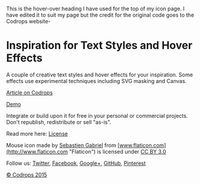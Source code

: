 This is the hover-over heading I have used for the top of my icon page. I have edited it to suit my page but the credit for the original code goes to the Codrops website-

Inspiration for Text Styles and Hover Effects
=========

A couple of creative text styles and hover effects for your inspiration. Some effects use experimental techniques including SVG masking and Canvas.

[Article on Codrops](http://tympanus.net/codrops/?p=24024)

[Demo](http://tympanus.net/Development/TextStylesHoverEffects/)

Integrate or build upon it for free in your personal or commercial projects. Don't republish, redistribute or sell "as-is". 

Read more here: [License](http://tympanus.net/codrops/licensing/)

Mouse icon made by [Sebastien Gabriel](http://sebastien-gabriel.com "Sebastien Gabriel") from [www.flaticon.com](http://www.flaticon.com "Flaticon") is licensed under [CC BY 3.0](http://creativecommons.org/licenses/by/3.0/ "Creative Commons BY 3.0")

Follow us: [Twitter](http://www.twitter.com/codrops), [Facebook](http://www.facebook.com/pages/Codrops/159107397912), [Google+](https://plus.google.com/101095823814290637419), [GitHub](https://github.com/codrops), [Pinterest](http://www.pinterest.com/codrops/)

[© Codrops 2015](http://www.codrops.com)


